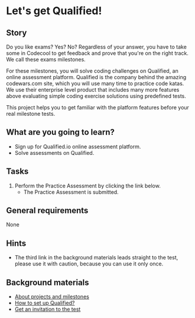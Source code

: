 # Let's get Qualified!

## Story

Do you like exams? Yes? No? Regardless of your answer, you have to take some in
Codecool to get feedback and prove that you're on the right track.
We call these exams milestones.

For these milestones, you will solve coding challenges on Qualified, an online
assessment platform. Qualified is the company behind the amazing
codewars.com site, which you will use many time to practice code katas.
We use their enterprise level product that includes many more features above
evaluating simple coding exercise solutions using predefined tests.

This project helps you to get familiar with the platform features before your  
real milestone tests.

## What are you going to learn?

- Sign up for Qualified.io online assessment platform.
- Solve assessments on Qualified.

## Tasks

1. Perform the Practice Assessment by clicking the link below.
    - The Practice Assessment is submitted.

## General requirements

None

## Hints

- The third link in the background materials leads straight to the test, please use it with caution, because you can use it only once.

## Background materials

- <i class="far fa-exclamation"></i> [About projects and milestones](project/curriculum/materials/pages/codecool-general/about-projects-and-milestones.md)
- <i class="far fa-exclamation"></i> [How to set up Qualified?](project/curriculum/materials/pages/tools/setting-up-qualified.md)
- <i class="far fa-exclamation"></i> [Get an invitation to the test](/v2/api/milestone/invite/5f9a9bb629859b0009137717)
